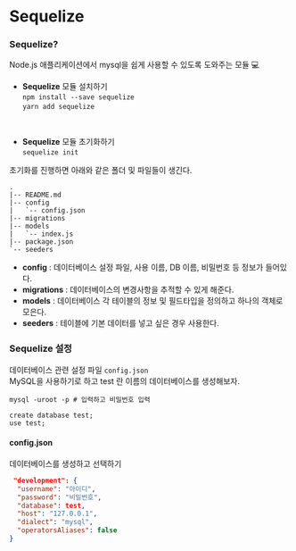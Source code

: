 # Sequelize

### Sequelize?
Node.js 애플리케이션에서 mysql을 쉽게 사용할 수 있도록 도와주는 모듈 💻
<br>

- **Sequelize** 모듈 설치하기  
```npm install --save sequelize```  
```yarn add sequelize ```    
<br>

- **Sequelize** 모듈 초기화하기   
```sequelize init```   


초기화를 진행하면 아래와 같은 폴더 및 파일들이 생긴다.
```
.
|-- README.md      
|-- config
|   `-- config.json
|-- migrations     
|-- models
|   `-- index.js   
|-- package.json  
`-- seeders  
```   

- **config** : 데이터베이스 설정 파일, 사용 이름, DB 이름, 비밀번호 등 정보가 들어있다.
- **migrations** : 데이터베이스의 변경사항을 추적할 수 있게 해준다.
- **models** : 데이터베이스 각 테이블의 정보 및 필드타입을 정의하고 하나의 객체로 모은다.
- **seeders** : 테이블에 기본 데이터를 넣고 싶은 경우 사용한다.


### Sequelize 설정
데이터베이스 관련 설정 파일 ```config.json```   
MySQL을 사용하기로 하고 test 란 이름의 데이터베이스를 생성해보자.

```
mysql -uroot -p # 입력하고 비밀번호 입력 
```
```
create database test;
use test;
```

#### config.json
데이터베이스를 생성하고 선택하기 <br>

``` json
 "development": {
  "username": "아이디",
  "password": "비밀번호",
  "database": test,
  "host": "127.0.0.1",
  "dialect": "mysql",
  "operatorsAliases": false
} 
```

 
